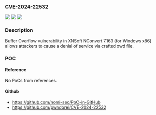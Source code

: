 ### [CVE-2024-22532](https://cve.mitre.org/cgi-bin/cvename.cgi?name=CVE-2024-22532)
![](https://img.shields.io/static/v1?label=Product&message=n%2Fa&color=blue)
![](https://img.shields.io/static/v1?label=Version&message=n%2Fa&color=blue)
![](https://img.shields.io/static/v1?label=Vulnerability&message=n%2Fa&color=brighgreen)

### Description

Buffer Overflow vulnerability in XNSoft NConvert 7.163 (for Windows x86) allows attackers to cause a denial of service via crafted xwd file.

### POC

#### Reference
No PoCs from references.

#### Github
- https://github.com/nomi-sec/PoC-in-GitHub
- https://github.com/pwndorei/CVE-2024-22532


